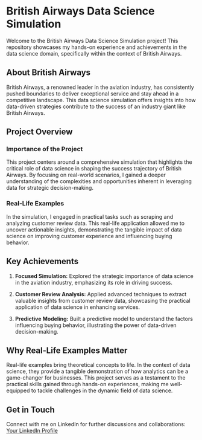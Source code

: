 # British Airways Data Science Simulation

Welcome to the British Airways Data Science Simulation project! This repository showcases my hands-on experience and achievements in the data science domain, specifically within the context of British Airways.

## About British Airways

British Airways, a renowned leader in the aviation industry, has consistently pushed boundaries to deliver exceptional service and stay ahead in a competitive landscape. This data science simulation offers insights into how data-driven strategies contribute to the success of an industry giant like British Airways.

## Project Overview

### Importance of the Project
This project centers around a comprehensive simulation that highlights the critical role of data science in shaping the success trajectory of British Airways. By focusing on real-world scenarios, I gained a deeper understanding of the complexities and opportunities inherent in leveraging data for strategic decision-making.

### Real-Life Examples
In the simulation, I engaged in practical tasks such as scraping and analyzing customer review data. This real-life application allowed me to uncover actionable insights, demonstrating the tangible impact of data science on improving customer experience and influencing buying behavior.

## Key Achievements

1. **Focused Simulation:** Explored the strategic importance of data science in the aviation industry, emphasizing its role in driving success.

2. **Customer Review Analysis:** Applied advanced techniques to extract valuable insights from customer review data, showcasing the practical application of data science in enhancing services.

3. **Predictive Modeling:** Built a predictive model to understand the factors influencing buying behavior, illustrating the power of data-driven decision-making.

## Why Real-Life Examples Matter

Real-life examples bring theoretical concepts to life. In the context of data science, they provide a tangible demonstration of how analytics can be a game-changer for businesses. This project serves as a testament to the practical skills gained through hands-on experiences, making me well-equipped to tackle challenges in the dynamic field of data science.

## Get in Touch

Connect with me on LinkedIn for further discussions and collaborations: [Your LinkedIn Profile](#)
